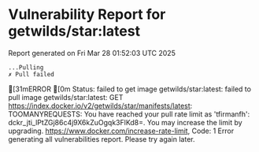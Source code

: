 # Vulnerability Report for getwilds/star:latest

Report generated on Fri Mar 28 01:52:03 UTC 2025

    ...Pulling
    ✗ Pull failed
[31mERROR  [0m Status: failed to get image getwilds/star:latest: failed to pull image getwilds/star:latest: GET https://index.docker.io/v2/getwilds/star/manifests/latest: TOOMANYREQUESTS: You have reached your pull rate limit as 'tfirmanfh': dckr_jti_lPtZGj86c4j9X6kZuOgqk3FlKd8=. You may increase the limit by upgrading. https://www.docker.com/increase-rate-limit, Code: 1 
Error generating all vulnerabilities report. Please try again later.
